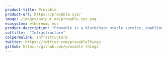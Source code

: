 ```yaml
---
product-title: Provable
product-url: https://provable.xyz/
image: /images/output_md/provable.xyz.png
ecosystem: ethereum, eos
product-description: "Provable is a blockchain oracle service, enabling data-rich smart contracts. [Provable: blockchain-agnostic oracle service for dApps developers. Interview with founder Thomas Bertani](/provable)."
coltitle:  "Infrastructure"
colpermalink: infrastructure
twitter: https://twitter.com/provableThings
github: https://github.com/provable-things
---
```


